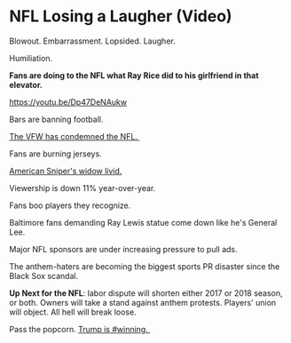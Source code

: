 # NFL Losing a Laugher (Video)

Blowout. Embarrassment. Lopsided. Laugher.

Humiliation.

**Fans are doing to the NFL what Ray Rice did to his girlfriend in that elevator.**

https://youtu.be/Dp47DeNAukw

Bars are banning football.

[The VFW has condemned the NFL. ](http://www.breitbart.com/sports/2017/09/27/protesting-protests-backlash-against-league-spreads-fans-businesses-fight-back/)

Fans are burning jerseys.

[American Sniper's widow livid.](http://www.thegatewaypundit.com/2017/09/american-sniper-widow-sends-nfl-blistering-letter-lost/)

Viewership is down 11% year-over-year.

Fans boo players they recognize.

Baltimore fans demanding Ray Lewis statue come down like he's General Lee.

Major NFL sponsors are under increasing pressure to pull ads.

The anthem-haters are becoming the biggest sports PR disaster since the Black Sox scandal.

**Up Next for the NFL**: labor dispute will shorten either 2017 or 2018 season, or both. Owners will take a stand against anthem protests. Players' union will object. All hell will break loose.

Pass the popcorn. [Trump is #winning. ](http://www.zerohedge.com/news/2017-09-27/trump-goes-nuclear-nfl-will-go-hell)